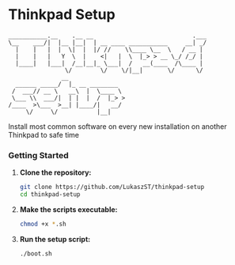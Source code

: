 # Thinkpad Setup
```
___________.__    .__ __                            .___
\__    ___/|  |__ |__|  | __ ____ ___________     __| _/
  |    |   |  |  \|  |  |/ //    \\____ \__  \   / __ |
  |    |   |   Y  \  |    <|   |  \  |_> > __ \_/ /_/ |
  |____|   |___|  /__|__|_ \___|  /   __(____  /\____ |
                \/        \/    \/|__|       \/      \/
               __
  ______ _____/  |_ __ ________
 /  ___// __ \   __\  |  \____ \
 \___ \\  ___/|  | |  |  /  |_> >
/____  >\___  >__| |____/|   __/
     \/     \/           |__|
```

Install most common software on every new installation on another Thinkpad to safe time

### Getting Started

1. **Clone the repository:**

    ```sh
    git clone https://github.com/LukaszST/thinkpad-setup
    cd thinkpad-setup
    ```

2. **Make the scripts executable:**

    ```sh
    chmod +x *.sh
    ```

3. **Run the setup script:**

    ```sh
    ./boot.sh
    ```